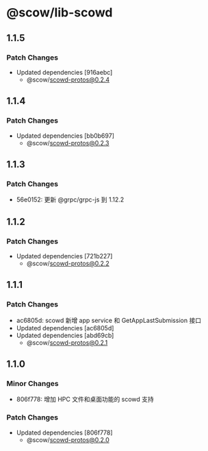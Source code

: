 # @scow/lib-scowd

## 1.1.5

### Patch Changes

- Updated dependencies [916aebc]
  - @scow/scowd-protos@0.2.4

## 1.1.4

### Patch Changes

- Updated dependencies [bb0b697]
  - @scow/scowd-protos@0.2.3

## 1.1.3

### Patch Changes

- 56e0152: 更新 @grpc/grpc-js 到 1.12.2

## 1.1.2

### Patch Changes

- Updated dependencies [721b227]
  - @scow/scowd-protos@0.2.2

## 1.1.1

### Patch Changes

- ac6805d: scowd 新增 app service 和 GetAppLastSubmission 接口
- Updated dependencies [ac6805d]
- Updated dependencies [abd69cb]
  - @scow/scowd-protos@0.2.1

## 1.1.0

### Minor Changes

- 806f778: 增加 HPC 文件和桌面功能的 scowd 支持

### Patch Changes

- Updated dependencies [806f778]
  - @scow/scowd-protos@0.2.0
